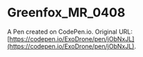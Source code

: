 # Greenfox_MR_0408

A Pen created on CodePen.io. Original URL: [https://codepen.io/ExoDrone/pen/jObNxJL](https://codepen.io/ExoDrone/pen/jObNxJL).


